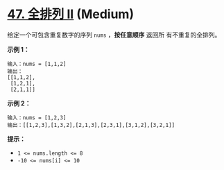 # [47. 全排列 II](https://leetcode.cn/problems/permutations-ii/) (Medium)

给定一个可包含重复数字的序列 `nums` ，**按任意顺序** 返回所
有不重复的全排列。

**示例 1：**

```
输入：nums = [1,1,2]
输出：
[[1,1,2],
 [1,2,1],
 [2,1,1]]

```

**示例 2：**

```
输入：nums = [1,2,3]
输出：[[1,2,3],[1,3,2],[2,1,3],[2,3,1],[3,1,2],[3,2,1]]

```

**提示：**

- `1 <= nums.length <= 8`
- `-10 <= nums[i] <= 10`
